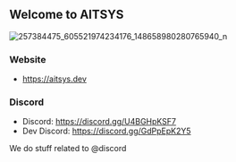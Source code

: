 ## Welcome to AITSYS

![257384475_605521974234176_148658980280765940_n](https://user-images.githubusercontent.com/14029133/149122600-f7bbc401-bd8c-4960-abe9-c29524b04177.jpg)

### Website
 - https://aitsys.dev

### Discord
 - Discord: https://discord.gg/U4BGHpKSF7
 - Dev Discord: https://discord.gg/GdPpEpK2Y5

We do stuff related to @discord
<!--
### Social
 - Facebook:  https://www.facebook.com/aiko.it.systems
 - Twitter:   https://twitter.com/aiko_it_systems
 - Instagram: https://www.instagram.com/aiko_it_systems
 - Patreon:   https://www.patreon.com/aiko_it_systems


**Here are some ideas to get you started:**

🙋‍♀️ A short introduction - what is your organization all about?
🌈 Contribution guidelines - how can the community get involved?
👩‍💻 Useful resources - where can the community find your docs? Is there anything else the community should know?
🍿 Fun facts - what does your team eat for breakfast?
🧙 Remember, you can do mighty things with the power of [Markdown](https://guides.github.com/features/mastering-markdown/)
-->

